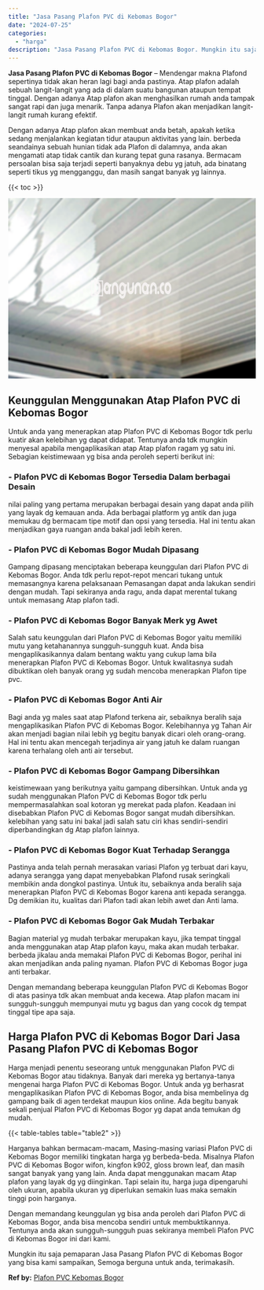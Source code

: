 ```yaml
---
title: "Jasa Pasang Plafon PVC di Kebomas Bogor"
date: "2024-07-25"
categories: 
  - "harga"
description: "Jasa Pasang Plafon PVC di Kebomas Bogor. Mungkin itu saja pemaparan Jasa Pasang Plafon PVC di Kebomas Bogor yang bisa kami sampaikan, Semoga berguna untuk an..."
---
```


**Jasa Pasang Plafon PVC di Kebomas Bogor** – Mendengar makna Plafond sepertinya tidak akan heran lagi bagi anda pastinya. Atap plafon adalah sebuah langit-langit yang ada di dalam suatu bangunan ataupun tempat tinggal. Dengan adanya Atap plafon akan menghasilkan rumah anda tampak sangat rapi dan juga menarik. Tanpa adanya Plafon akan menjadikan langit-langit rumah kurang efektif.

Dengan adanya Atap plafon akan membuat anda betah, apakah ketika sedang menjalankan kegiatan tidur ataupun aktivitas yang lain. berbeda seandainya sebuah hunian tidak ada Plafon di dalamnya, anda akan mengamati atap tidak cantik dan kurang tepat guna rasanya. Bermacam persoalan bisa saja terjadi seperti banyaknya debu yg jatuh, ada binatang seperti tikus yg mengganggu, dan masih sangat banyak yg lainnya.

{{< toc >}}

![Jasa Pasang Plafon PVC di Kebomas Bogor](/images/flafond-pvc-murah09.png)

## Keunggulan Menggunakan Atap Plafon PVC di Kebomas Bogor

Untuk anda yang menerapkan atap Plafon PVC di Kebomas Bogor tdk perlu kuatir akan kelebihan yg dapat didapat. Tentunya anda tdk mungkin menyesal apabila mengaplikasikan atap Atap plafon ragam yg satu ini. Sebagian keistimewaan yg bisa anda peroleh seperti berikut ini:

### \- Plafon PVC di Kebomas Bogor Tersedia Dalam berbagai Desain

nilai paling yang pertama merupakan berbagai desain yang dapat anda pilih yang layak dg kemauan anda. Ada berbagai platform yg antik dan juga memukau dg bermacam tipe motif dan opsi yang tersedia. Hal ini tentu akan menjadikan gaya ruangan anda bakal jadi lebih keren.

### \- Plafon PVC di Kebomas Bogor Mudah Dipasang

Gampang dipasang menciptakan beberapa keunggulan dari Plafon PVC di Kebomas Bogor. Anda tdk perlu repot-repot mencari tukang untuk memasangnya karena pelaksanaan Pemasangan dapat anda lakukan sendiri dengan mudah. Tapi sekiranya anda ragu, anda dapat merental tukang untuk memasang Atap plafon tadi.

### \- Plafon PVC di Kebomas Bogor Banyak Merk yg Awet

Salah satu keunggulan dari Plafon PVC di Kebomas Bogor yaitu memiliki mutu yang ketahanannya sungguh-sungguh kuat. Anda bisa mengaplikasikannya dalam bentang waktu yang cukup lama bila menerapkan Plafon PVC di Kebomas Bogor. Untuk kwalitasnya sudah dibuktikan oleh banyak orang yg sudah mencoba menerapkan Plafon tipe pvc.

### \- Plafon PVC di Kebomas Bogor Anti Air

Bagi anda yg males saat atap Plafond terkena air, sebaiknya beralih saja mengaplikasikan Plafon PVC di Kebomas Bogor. Kelebihannya yg Tahan Air akan menjadi bagian nilai lebih yg begitu banyak dicari oleh orang-orang. Hal ini tentu akan mencegah terjadinya air yang jatuh ke dalam ruangan karena terhalang oleh anti air tersebut.

### \- Plafon PVC di Kebomas Bogor Gampang Dibersihkan

keistimewaan yang berikutnya yaitu gampang dibersihkan. Untuk anda yg sudah menggunakan Plafon PVC di Kebomas Bogor tdk perlu mempermasalahkan soal kotoran yg merekat pada plafon. Keadaan ini disebabkan Plafon PVC di Kebomas Bogor sangat mudah dibersihkan. kelebihan yang satu ini bakal jadi salah satu ciri khas sendiri-sendiri diperbandingkan dg Atap plafon lainnya.

### \- Plafon PVC di Kebomas Bogor Kuat Terhadap Serangga

Pastinya anda telah pernah merasakan variasi Plafon yg terbuat dari kayu, adanya serangga yang dapat menyebabkan Plafond rusak seringkali membikin anda dongkol pastinya. Untuk itu, sebaiknya anda beralih saja menerapkan Plafon PVC di Kebomas Bogor karena anti kepada serangga. Dg demikian itu, kualitas dari Plafon tadi akan lebih awet dan Anti lama.

### \- Plafon PVC di Kebomas Bogor Gak Mudah Terbakar

Bagian material yg mudah terbakar merupakan kayu, jika tempat tinggal anda menggunakan atap Atap plafon kayu, maka akan mudah terbakar. berbeda jikalau anda memakai Plafon PVC di Kebomas Bogor, perihal ini akan menjadikan anda paling nyaman. Plafon PVC di Kebomas Bogor juga anti terbakar.

Dengan memandang beberapa keunggulan Plafon PVC di Kebomas Bogor di atas pasinya tdk akan membuat anda kecewa. Atap plafon macam ini sungguh-sungguh mempunyai mutu yg bagus dan yang cocok dg tempat tinggal tipe apa saja.

## Harga Plafon PVC di Kebomas Bogor Dari Jasa Pasang Plafon PVC di Kebomas Bogor

Harga menjadi penentu seseorang untuk menggunakan Plafon PVC di Kebomas Bogor atau tidaknya. Banyak dari mereka yg bertanya-tanya mengenai harga Plafon PVC di Kebomas Bogor. Untuk anda yg berhasrat mengaplikasikan Plafon PVC di Kebomas Bogor, anda bisa membelinya dg gampang baik di agen terdekat maupun kios online. Ada begitu banyak sekali penjual Plafon PVC di Kebomas Bogor yg dapat anda temukan dg mudah.

{{< table-tables table="table2" >}}

Harganya bahkan bermacam-macam, Masing-masing variasi Plafon PVC di Kebomas Bogor memiliki tingkatan harga yg berbeda-beda. Misalnya Plafon PVC di Kebomas Bogor wifon, kingfon k902, gloss brown leaf, dan masih sangat banyak yang yang lain. Anda dapat menggunakan macam Atap plafon yang layak dg yg diinginkan. Tapi selain itu, harga juga dipengaruhi oleh ukuran, apabila ukuran yg diperlukan semakin luas maka semakin tinggi poin harganya.

Dengan memandang keunggulan yg bisa anda peroleh dari Plafon PVC di Kebomas Bogor, anda bisa mencoba sendiri untuk membuktikannya. Tentunya anda akan sungguh-sungguh puas sekiranya membeli Plafon PVC di Kebomas Bogor ini dari kami.

Mungkin itu saja pemaparan Jasa Pasang Plafon PVC di Kebomas Bogor yang bisa kami sampaikan, Semoga berguna untuk anda, terimakasih.

**Ref by:** [Plafon PVC Kebomas Bogor](https://id.wikipedia.org/wiki/Plafon)
